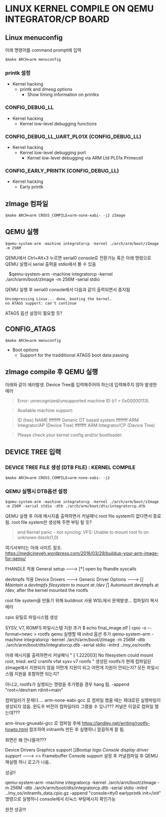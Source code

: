 # LINUX KERNEL COMPILE ON QEMU INTEGRATOR/CP BOARD
## Linux menuconfig
아래 명령어를 command prompt에 입력

    $make ARCH=arm menuconfig

### printk 설정
* Kernel hacking 
    * printk and dmesg options 
        * Show timing information on printks

### CONFIG_DEBUG_LL
* Kernel hacking
    * Kernel low-level debugging functions

### CONFIG_DEBUG_LL_UART_PL01X (CONFIG_DEBUG_LL)
* Kernel hacking
    * Kernel low-level debugging port
        * Kernel low-level debugging via ARM Ltd PL01x Primecell

### CONFIG_EARLY_PRINTK (CONFIG_DEBUG_LL)
* Kernel hacking
    * Early printk

## zImage 컴파일

    $make ARCH=arm CROSS_COMPILE=arm-none-eabi- -j2 zImage

## QEMU 실행

    $qemu-system-arm -machine integratorcp -kernel ./arch/arm/boot/zImage -m 256M
QEMU에서 Ctrl+Alt+3 누르면 serial0 console로 전환가능
혹은 아래 명령으로 QEMU 실행시 serial 출력을 stdio에서 볼 수 있음

    $qemu-system-arm -machine integratorcp -kernel ./arch/arm/boot/zImage -m 256M -serial stdio

QEMU 실행 후 serial0 console에서 다음과 같이 출력되면서 중지됨

    Uncompressing Linux... done, booting the kernel.
    no ATAGS support: can't continue
ATAGS 옵션 설정이 필요할 듯?

## CONFIG_ATAGS

    $make ARCH=arm menuconfig
* Boot options
    * Support for the tradditional ATAGS boot data passing

## zImage compile 후 QEMU 실행
아래와 같이 에러발생. Device Tree를 입력해주어야 하는데 입력해주지 않아 발생한 에러

>Error: unrecognized/unsupported machine ID (r1 = 0x00000113).

>Available machine support:

>ID (hex)        NAME
>ffffffff        Generic DT based system
>ffffffff        ARM Integrator/AP (Device Tree)
>ffffffff        ARM Integrator/CP (Device Tree)

>Please check your kernel config and/or bootloader.

## DEVICE TREE 입력
### DEVICE TREE FILE 생성 (DTB FILE) : KERNEL COMPILE

    $make ARCH=arm CROSS_COMPILE=arm-none-eabi- -j2

### QEMU 실행시 DTB옵션 설정

    $qemu-system-arm -machine integratorcp -kernel ./arch/arm/boot/zImage -m 256M -serial stdio -dtb ./arch/arm/boot/dts/integratorcp.dtb

QEMU 실행 후 아래 메시지를 출력하면서 커널패닉
root file system이 없다면서 종료됨. root file system만 생성해 주면 부팅 될 듯?

> end Kernel panic - not syncing: VFS: Unable to mount root fs on unknown-block(1,0)


여기서부터는 아래 사이트 참조.
https://medicineyeh.wordpress.com/2016/03/29/buildup-your-arm-image-for-qemu/

FHANDLE 적용
General setup  --->
[*] open by fhandle syscalls

devtmpfs 적용
Device Drivers  --->
  Generic Driver Options  --->
    [*] Maintain a devtmpfs filesystem to mount at /dev
    [*]   Automount devtmpfs at /dev, after the kernel mounted the rootfs

root file system을 만들기 위해 buildroot 사용
WSL에서 문제발생... 컴파일러 복사 에러


cpio 유틸로 파일시스템 생성

SYSV, V7, ROMFS 파일시스템 지원 추가
$ echo final_image.elf | cpio -o --format=newc > rootfs
qemu 실행할 때 initrd 옵션 추가
qemu-system-arm -machine integratorcp -kernel ./arch/arm/boot/zImage -m 256M -dtb ./arch/arm/boot/dts/integratorcp.dtb -serial stdio -initrd ../my_os/rootfs

아래 메시지를 출력하면서 커널패닉
"
[    1.222003] No filesystem could mount root, tried:  ext2 cramfs vfat sysv v7 romfs
"
생성된 rootfs가 현재 컴파일된 zImage에서 지원되지 않음
어떤게 지원이 되고 어떤게 지원이 안되는지?
모든 파일시스템 지원을 포함하면 되는지?

아니고, rootfs가 실행되는 명령을 추가했을 경우 hang 됨.
-append "root=/dev/ram rdinit=main"


컴파일러가 문제다....
arm-none-eabi-gcc 로 컴파일 했을 때는 제대로된 실행파일이 생성되지 않음.
윈도우 버전의 컴파일러라 그랬을 수 있나??? 커널은 이걸로 컴파일 했는데???

arm-linux-gnueabi-gcc 로 컴파일 후에 
https://landley.net/writing/rootfs-howto.html
참조하여 initramfs 만든 후 실행하니 깔끔하게 잘 됨.

화면은 왜 안나올까???

Device Drivers
 Graphics support
  [*]Bootup logo
     Console display driver support --->
      <*> Framebuffer Console support
설정 후 커널컴파일 후 QEMU 재실행 하니 로고가 나옴.. 

성공!!

qemu-system-arm -machine integratorcp -kernel ./arch/arm/boot/zImage -m 256M -dtb ./arch/arm/boot/dts/integratorcp.dtb -serial stdio -initrd ../my_os/initramfs_data.cpio.gz -append "console=tty0 earlyprintk init=/init"
명령으로 실행하니 console에서 리눅스 부팅메시지 확인가능

완전 성공!!!

